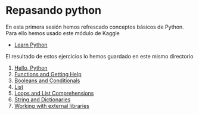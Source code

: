# Repasando python

En esta primera sesión hemos refrescado conceptos básicos de Python. Para ello
hemos usado este módulo de Kaggle

- [Learn Python][python-tutorial]

El resultado de estos ejercicios lo hemos guardado en este mismo directorio

1. [Hello, Python][hello]
2. [Functions and Getting Help][functions]
3. [Booleans and Conditionals][conditionals]
4. [List][list]
5. [Loops and List Comprehensions][loops]
6. [String and Dictionaries][dictionaries]
7. [Working with external libraries][external-libraries]


<!-- LINKS -->
[python-tutorial]:https://www.kaggle.com/learn/python
[hello]:01-hello-python
[functions]:02-functions-and-getting-help
[conditionals]:03-booleans-and-conditionals
[list]:04-list
[loops]:05-loops-and-list-comprehensions
[dictionaries]:06-string-and-dictionaries
[external-libraries]:07-working-wiht-external-libraries

